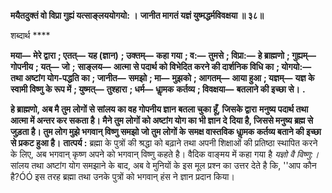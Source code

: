 **मयैतदुक्तं वो विप्रा गुह्यं यत्साङ्लययोगयो: ।** **जानीत मागतं यज्ञं युष्मद्धर्मविवक्षया ॥ ३८॥** 

शब्दार्थ **** 

**मया—** **मेरे द्वारा** **; एतत्—** **यह (ज्ञान)** **; उक्तम्—** **कहा गया** **; व:—** **तुमसे** **; विप्रा:—** **हे ब्राह्मणो** **; गुह्यम्—** **गोपनीय** **; यत्—** **जो** **;** **साङ्लय—** **आत्मा से पदार्थ को विभेदित करने की दार्शनिक विधि का** **; योगयो:—** **तथा अष्टांग योग-पद्धति का** **; जानीत—** **समझो** **; मा—** **मुझको** **; आगतम्—** **आया हुआ** **; यज्ञम्—** **यज्ञ के स्वामी विष्णु के रूप में** **; युष्मत्—** **तुश्हारा** **; धर्म—** **धाॢमक** **कर्तव्य** **; विवक्षया—** **बतलाने की इच्छा से।** **.** 

**हे ब्राह्मणो, अब मै तुम लोगों से सांलय का वह गोपनीय ज्ञान बतला चुका हूँ, जिसके द्वारा** **मनुष्य पदार्थ तथा आत्मा में अन्तर कर सकता है। मैने तुम लोगों को अष्टांग योग का भी ज्ञान दे** **दिया है, जिससे मनुष्य ब्रह्म से जुड़ता है। तुम लोग मुझे भगवान् विष्णु समझो जो तुम लोगों के** **समक्ष वास्तविक धाॢमक कर्तव्य बताने की इच्छा से प्रकट हुआ है।** **तात्पर्य :** ब्रह्मा के पुत्रों की श्रद्धा को बढ़ाने तथा अपनी शिक्षाओं की प्रतिष्ठा स्थापित करने के लिए, अब भगवान् कृष्ण अपने को भगवान् विष्णु कहते है। वैदिक वाङ्मय में कहा गया है *यज्ञो वै* *विष्णु:।* सांलय तथा अष्टांग योग समझाने के बाद, अब वे मुनियों के इस मूल प्रश्न का उत्तर देते है कि, ''आप कौन है?ÓÓ इस तरह ब्रह्मा तथा उनके पुत्रों को भगवान् हंस ने ज्ञान प्रदान किया।  